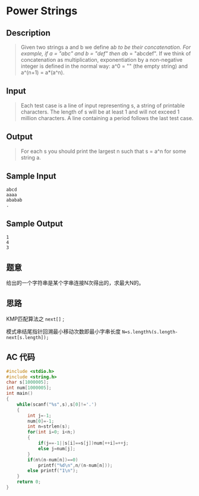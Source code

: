 # Power Strings

## **Description**

> Given two strings a and b we define a*b to be their concatenation. For example, if a = "abc" and b = "def" then a*b = "abcdef". If we think of concatenation as multiplication, exponentiation by a non-negative integer is defined in the normal way: a^0 = "" (the empty string) and a^(n+1) = a*(a^n).



## **Input**

> Each test case is a line of input representing s, a string of printable characters. The length of s will be at least 1 and will not exceed 1 million characters. A line containing a period follows the last test case.



## **Output**

> For each s you should print the largest n such that s = a^n for some string a.



## **Sample Input**

    abcd
    aaaa
    ababab
    .



## **Sample Output**

    1
    4
    3



## **题意**

给出的一个字符串是某个字串连接N次得出的，求最大N的。



## **思路**

KMP匹配算法之 `next[]` ;

模式串结尾指针回溯最小移动次数即最小字串长度 `N=s.length%(s.length-next[s.length]);`



## **AC 代码**

```cpp
#include <stdio.h>
#include <string.h>
char s[1000005];
int num[1000005];
int main()
{
    while(scanf("%s",s),s[0]!='.')
    {
        int j=-1;
        num[0]=-1;
        int n=strlen(s);
        for(int i=0; i<n;)
        {
            if(j==-1||s[i]==s[j])num[++i]=++j;
            else j=num[j];
        }
        if(n%(n-num[n])==0)
            printf("%d\n",n/(n-num[n]));
        else printf("1\n");
    }
    return 0;
}
```

